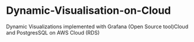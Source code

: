 # Dynamic-Visualisation-on-Cloud
Dynamic Visualizations implemented with Grafana (Open Source tool)Cloud and PostgresSQL on AWS Cloud (RDS)
